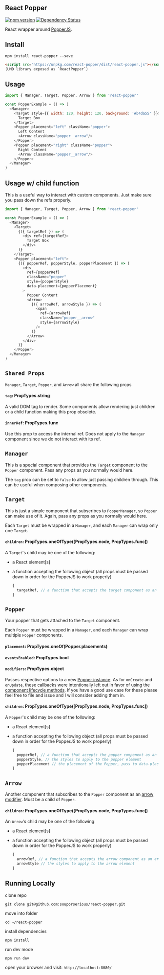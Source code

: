 ## React Popper

[![npm version](https://badge.fury.io/js/react-popper.svg)](https://badge.fury.io/js/react-popper)
[![Dependency Status](https://david-dm.org/souporserious/react-popper.svg)](https://david-dm.org/souporserious/react-popper)

React wrapper around [PopperJS](https://github.com/FezVrasta/popper.js/).

## Install

`npm install react-popper --save`

```html
<script src="https://unpkg.com/react-popper/dist/react-popper.js"></script>
(UMD library exposed as `ReactPopper`)
```

## Usage

```js
import { Manager, Target, Popper, Arrow } from 'react-popper'

const PopperExample = () => (
  <Manager>
    <Target style={{ width: 120, height: 120, background: '#b4da55' }}>
      Target Box
    </Target>
    <Popper placement="left" className="popper">
      Left Content
      <Arrow className="popper__arrow"/>
    </Popper>
    <Popper placement="right" className="popper">
      Right Content
      <Arrow className="popper__arrow"/>
    </Popper>
  </Manager>
)
```

## Usage w/ child function

This is a useful way to interact with custom components. Just make sure you pass down the refs properly.

```js
import { Manager, Target, Popper, Arrow } from 'react-popper'

const PopperExample = () => (
  <Manager>
    <Target>
      {({ targetRef }) => (
        <div ref={targetRef}>
          Target Box
        </div>
      )}
    </Target>
    <Popper placement="left">
      {({ popperRef, popperStyle, popperPlacement }) => (
        <div
          ref={popperRef}
          className="popper"
          style={popperStyle}
          data-placement={popperPlacement}
        >
          Popper Content
          <Arrow>
            {({ arrowRef, arrowStyle }) => (
              <span
                ref={arrowRef}
                className="popper__arrow"
                style={arrowStyle}
              />
            )}
          </Arrow>
        </div>
      )}
    </Popper>
  </Manager>
)
```

## `Shared Props`

`Manager`, `Target`, `Popper`, and `Arrow` all share the following props

#### `tag`: PropTypes.string

A valid DOM tag to render. Some components allow rendering just children or a child function making this prop obsolete.

#### `innerRef`: PropTypes.func

Use this prop to access the internal ref. Does not apply to the `Manager` component since we do not interact with its ref.

## `Manager`

This is a special component that provides the `Target` component to the `Popper` component. Pass any props as you normally would here.

The `tag` prop can be set to `false` to allow just passing children through. This can be useful when composing other components.

## `Target`

This is just a simple component that subscribes to `PopperManager`, so `Popper` can make use of it. Again, pass any props as you normally would here.

Each `Target` must be wrapped in a `Manager`, and each `Manager` can wrap only one `Target`.

#### `children`: PropTypes.oneOfType([PropTypes.node, PropTypes.func])

A `Target`'s child may be one of the following:

- a React element[s]
- a function accepting the following object (all props must be passed down in order for the PopperJS to work properly)

  ```js
  {
    targetRef, // a function that accepts the target component as an argument
  }
  ```


## `Popper`

Your popper that gets attached to the `Target` component.

Each `Popper` must be wrapped in a `Manager`, and each `Manager` can wrap multiple `Popper` components.

#### `placement`: PropTypes.oneOf(Popper.placements)
#### `eventsEnabled`: PropTypes.bool
#### `modifiers`: PropTypes.object

Passes respective options to a new [Popper instance](https://github.com/FezVrasta/popper.js/blob/master/docs/_includes/popper-documentation.md#new-popperreference-popper-options). As for `onCreate` and `onUpdate`, these callbacks were intentionally left out in favor of using the [component lifecycle methods](https://facebook.github.io/react/docs/react-component.html#the-component-lifecycle). If you have a good use case for these please feel free to file and issue and I will consider adding them in.

#### `children`: PropTypes.oneOfType([PropTypes.node, PropTypes.func])

A `Popper`'s child may be one of the following:

- a React element[s]
- a function accepting the following object (all props must be passed down in order for the PopperJS to work properly)

  ```js
  {
    popperRef, // a function that accepts the popper component as an argument
    popperStyle, // the styles to apply to the popper element
    popperPlacement // the placement of the Popper, pass to data-placement
  }
  ```

## `Arrow`

Another component that subscribes to the `Popper` component as an [arrow modifier](https://github.com/FezVrasta/popper.js/blob/master/docs/_includes/popper-documentation.md#Modifiers.arrow). Must be a child of `Popper`.

#### `children`: PropTypes.oneOfType([PropTypes.node, PropTypes.func])

An `Arrow`'s child may be one of the following:

- a React element[s]
- a function accepting the following object (all props must be passed down in order for the PopperJS to work properly)

  ```js
  {
    arrowRef, // a function that accepts the arrow component as an argument
    arrowStyle // the styles to apply to the arrow element
  }
  ```


## Running Locally

clone repo

`git clone git@github.com:souporserious/react-popper.git`

move into folder

`cd ~/react-popper`

install dependencies

`npm install`

run dev mode

`npm run dev`

open your browser and visit: `http://localhost:8080/`
